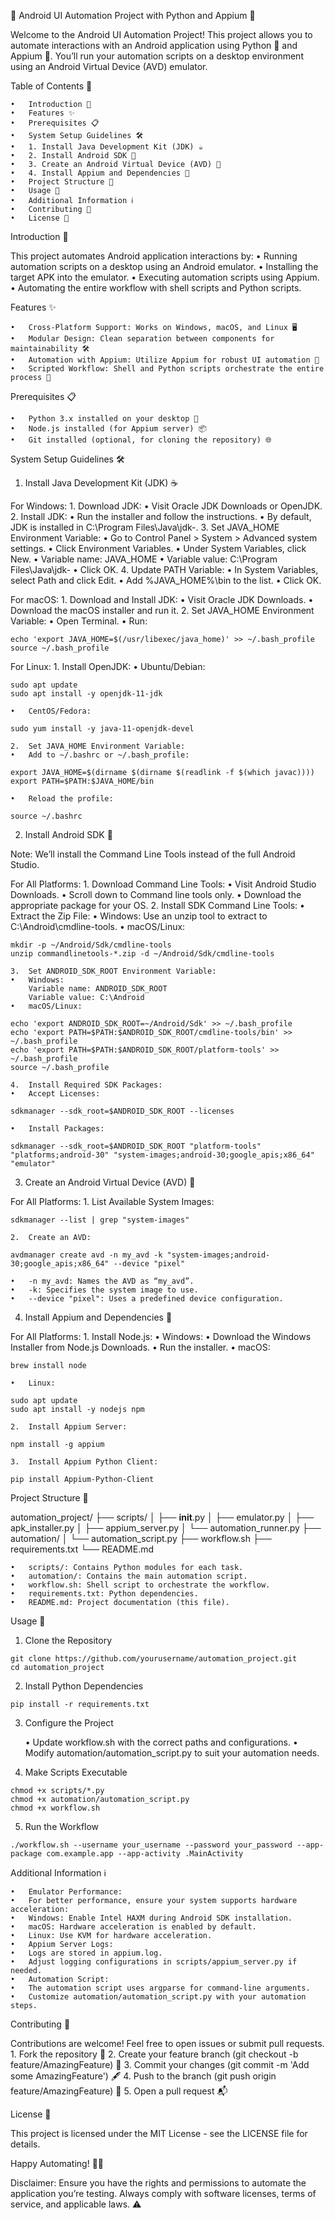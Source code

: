 📱 Android UI Automation Project with Python and Appium 🚀

Welcome to the Android UI Automation Project! This project allows you to automate interactions with an Android application using Python 🐍 and Appium 🤖. You’ll run your automation scripts on a desktop environment using an Android Virtual Device (AVD) emulator.

Table of Contents 📖

	•	Introduction 🌟
	•	Features ✨
	•	Prerequisites 📋
	•	System Setup Guidelines 🛠️
	•	1. Install Java Development Kit (JDK) ☕
	•	2. Install Android SDK 📲
	•	3. Create an Android Virtual Device (AVD) 📱
	•	4. Install Appium and Dependencies 🤖
	•	Project Structure 📂
	•	Usage 🚴
	•	Additional Information ℹ️
	•	Contributing 🤝
	•	License 📄

Introduction 🌟

This project automates Android application interactions by:
	•	Running automation scripts on a desktop using an Android emulator.
	•	Installing the target APK into the emulator.
	•	Executing automation scripts using Appium.
	•	Automating the entire workflow with shell scripts and Python scripts.

Features ✨

	•	Cross-Platform Support: Works on Windows, macOS, and Linux 🖥️
	•	Modular Design: Clean separation between components for maintainability 🛠️
	•	Automation with Appium: Utilize Appium for robust UI automation 🤖
	•	Scripted Workflow: Shell and Python scripts orchestrate the entire process 📜

Prerequisites 📋

	•	Python 3.x installed on your desktop 🐍
	•	Node.js installed (for Appium server) 📦
	•	Git installed (optional, for cloning the repository) 🌐

System Setup Guidelines 🛠️

1. Install Java Development Kit (JDK) ☕

For Windows:
	1.	Download JDK:
	•	Visit Oracle JDK Downloads or OpenJDK.
	2.	Install JDK:
	•	Run the installer and follow the instructions.
	•	By default, JDK is installed in C:\Program Files\Java\jdk-<version>.
	3.	Set JAVA_HOME Environment Variable:
	•	Go to Control Panel > System > Advanced system settings.
	•	Click Environment Variables.
	•	Under System Variables, click New.
	•	Variable name: JAVA_HOME
	•	Variable value: C:\Program Files\Java\jdk-<version>
	•	Click OK.
	4.	Update PATH Variable:
	•	In System Variables, select Path and click Edit.
	•	Add %JAVA_HOME%\bin to the list.
	•	Click OK.

For macOS:
	1.	Download and Install JDK:
	•	Visit Oracle JDK Downloads.
	•	Download the macOS installer and run it.
	2.	Set JAVA_HOME Environment Variable:
	•	Open Terminal.
	•	Run:
```shell
echo 'export JAVA_HOME=$(/usr/libexec/java_home)' >> ~/.bash_profile
source ~/.bash_profile
```


For Linux:
	1.	Install OpenJDK:
	•	Ubuntu/Debian:
```shell
sudo apt update
sudo apt install -y openjdk-11-jdk
```

	•	CentOS/Fedora:
```shell
sudo yum install -y java-11-openjdk-devel
```

	2.	Set JAVA_HOME Environment Variable:
	•	Add to ~/.bashrc or ~/.bash_profile:
```shell
export JAVA_HOME=$(dirname $(dirname $(readlink -f $(which javac))))
export PATH=$PATH:$JAVA_HOME/bin
```

	•	Reload the profile:
```
source ~/.bashrc
```


2. Install Android SDK 📲

Note: We’ll install the Command Line Tools instead of the full Android Studio.

For All Platforms:
	1.	Download Command Line Tools:
	•	Visit Android Studio Downloads.
	•	Scroll down to Command line tools only.
	•	Download the appropriate package for your OS.
	2.	Install SDK Command Line Tools:
	•	Extract the Zip File:
	•	Windows: Use an unzip tool to extract to C:\Android\cmdline-tools.
	•	macOS/Linux:
```shell
mkdir -p ~/Android/Sdk/cmdline-tools
unzip commandlinetools-*.zip -d ~/Android/Sdk/cmdline-tools
```

	3.	Set ANDROID_SDK_ROOT Environment Variable:
	•	Windows:
 		Variable name: ANDROID_SDK_ROOT
   		Variable value: C:\Android
	•	macOS/Linux:
```shell
echo 'export ANDROID_SDK_ROOT=~/Android/Sdk' >> ~/.bash_profile
echo 'export PATH=$PATH:$ANDROID_SDK_ROOT/cmdline-tools/bin' >> ~/.bash_profile
echo 'export PATH=$PATH:$ANDROID_SDK_ROOT/platform-tools' >> ~/.bash_profile
source ~/.bash_profile
```

	4.	Install Required SDK Packages:
	•	Accept Licenses:
```shell
sdkmanager --sdk_root=$ANDROID_SDK_ROOT --licenses
```

	•	Install Packages:
```shell
sdkmanager --sdk_root=$ANDROID_SDK_ROOT "platform-tools" "platforms;android-30" "system-images;android-30;google_apis;x86_64" "emulator"
```


3. Create an Android Virtual Device (AVD) 📱

For All Platforms:
	1.	List Available System Images:
```shell
sdkmanager --list | grep "system-images"
```

	2.	Create an AVD:
```shell
avdmanager create avd -n my_avd -k "system-images;android-30;google_apis;x86_64" --device "pixel"
```
	•	-n my_avd: Names the AVD as “my_avd”.
	•	-k: Specifies the system image to use.
	•	--device "pixel": Uses a predefined device configuration.

4. Install Appium and Dependencies 🤖

For All Platforms:
	1.	Install Node.js:
	•	Windows:
	•	Download the Windows Installer from Node.js Downloads.
	•	Run the installer.
	•	macOS:
```shell
brew install node
```

	•	Linux:
```shell
sudo apt update
sudo apt install -y nodejs npm
```

	2.	Install Appium Server:
```shell
npm install -g appium
```

	3.	Install Appium Python Client:
```shell
pip install Appium-Python-Client
```
Project Structure 📂

automation_project/
├── scripts/
│   ├── __init__.py
│   ├── emulator.py
│   ├── apk_installer.py
│   ├── appium_server.py
│   └── automation_runner.py
├── automation/
│   └── automation_script.py
├── workflow.sh
├── requirements.txt
└── README.md

	•	scripts/: Contains Python modules for each task.
	•	automation/: Contains the main automation script.
	•	workflow.sh: Shell script to orchestrate the workflow.
	•	requirements.txt: Python dependencies.
	•	README.md: Project documentation (this file).

Usage 🚴

1. Clone the Repository
```shell
git clone https://github.com/yourusername/automation_project.git
cd automation_project
```
2. Install Python Dependencies
```shell
pip install -r requirements.txt
```
3. Configure the Project

	•	Update workflow.sh with the correct paths and configurations.
	•	Modify automation/automation_script.py to suit your automation needs.

4. Make Scripts Executable
```shell
chmod +x scripts/*.py
chmod +x automation/automation_script.py
chmod +x workflow.sh
```
5. Run the Workflow
```shell
./workflow.sh --username your_username --password your_password --app-package com.example.app --app-activity .MainActivity
```
Additional Information ℹ️

	•	Emulator Performance:
	•	For better performance, ensure your system supports hardware acceleration:
	•	Windows: Enable Intel HAXM during Android SDK installation.
	•	macOS: Hardware acceleration is enabled by default.
	•	Linux: Use KVM for hardware acceleration.
	•	Appium Server Logs:
	•	Logs are stored in appium.log.
	•	Adjust logging configurations in scripts/appium_server.py if needed.
	•	Automation Script:
	•	The automation script uses argparse for command-line arguments.
	•	Customize automation/automation_script.py with your automation steps.

Contributing 🤝

Contributions are welcome! Feel free to open issues or submit pull requests.
	1.	Fork the repository 🍴
	2.	Create your feature branch (git checkout -b feature/AmazingFeature) 🌟
	3.	Commit your changes (git commit -m 'Add some AmazingFeature') 🖋️
	4.	Push to the branch (git push origin feature/AmazingFeature) 🚀
	5.	Open a pull request 📬

License 📄

This project is licensed under the MIT License - see the LICENSE file for details.

Happy Automating! 🎉🚀

Disclaimer: Ensure you have the rights and permissions to automate the application you’re testing. Always comply with software licenses, terms of service, and applicable laws. ⚠️
